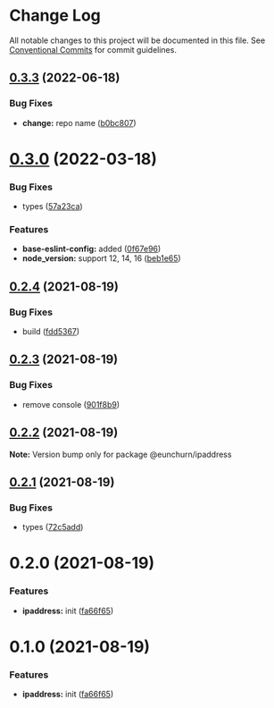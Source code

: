 # Change Log

All notable changes to this project will be documented in this file.
See [Conventional Commits](https://conventionalcommits.org) for commit guidelines.

## [0.3.3](https://github.com/eunchurn/packages/compare/@eunchurn/ipaddress@0.3.1...@eunchurn/ipaddress@0.3.3) (2022-06-18)


### Bug Fixes

* **change:** repo name ([b0bc807](https://github.com/eunchurn/packages/commit/b0bc807ce5351bdf24893ec6127f1d21879167cb))





# [0.3.0](https://github.com/eunchurn/packages/compare/@eunchurn/ipaddress@0.2.4...@eunchurn/ipaddress@0.3.0) (2022-03-18)

### Bug Fixes

- types ([57a23ca](https://github.com/eunchurn/packages/commit/57a23ca504392319b5b6003cf00401a2b44fd911))

### Features

- **base-eslint-config:** added ([0f67e96](https://github.com/eunchurn/packages/commit/0f67e9685a6b71ac80579d1bc9b2edc424b9cbdb))
- **node_version:** support 12, 14, 16 ([beb1e65](https://github.com/eunchurn/packages/commit/beb1e65e0d2a86041bb4b4092ce25f79e4772aa3))

## [0.2.4](https://github.com/eunchurn/packages/compare/@eunchurn/ipaddress@0.2.3...@eunchurn/ipaddress@0.2.4) (2021-08-19)

### Bug Fixes

- build ([fdd5367](https://github.com/eunchurn/packages/commit/fdd5367de6ffc1b42fd97582b55c651620e9faf9))

## [0.2.3](https://github.com/eunchurn/packages/compare/@eunchurn/ipaddress@0.2.2...@eunchurn/ipaddress@0.2.3) (2021-08-19)

### Bug Fixes

- remove console ([901f8b9](https://github.com/eunchurn/packages/commit/901f8b91493400ca1d6ac713ad796a9c6efbe38e))

## [0.2.2](https://github.com/eunchurn/packages/compare/@eunchurn/ipaddress@0.2.1...@eunchurn/ipaddress@0.2.2) (2021-08-19)

**Note:** Version bump only for package @eunchurn/ipaddress

## [0.2.1](https://github.com/eunchurn/packages/compare/@eunchurn/ipaddress@0.2.0...@eunchurn/ipaddress@0.2.1) (2021-08-19)

### Bug Fixes

- types ([72c5add](https://github.com/eunchurn/packages/commit/72c5add1e7d122e9ceeae02f38015e9ee720e176))

# 0.2.0 (2021-08-19)

### Features

- **ipaddress:** init ([fa66f65](https://github.com/eunchurn/packages/commit/fa66f65d164de63d8cf7308d1ce9bb5950d49751))

# 0.1.0 (2021-08-19)

### Features

- **ipaddress:** init ([fa66f65](https://github.com/eunchurn/packages/commit/fa66f65d164de63d8cf7308d1ce9bb5950d49751))
